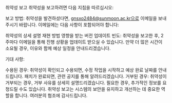 취약성 보고
취약성을 보고하려면 다음 지침을 따르십시오:

보고 방법: 취약성을 발견하셨다면, gnsxo2484@sunmoon.ac.kr으로 이메일을 보내주시기 바랍니다. 이메일에는 다음 사항이 포함되어야 합니다:

취약성의 상세 설명
재현 방법
영향을 받는 버전
업데이트 빈도: 취약성을 보고한 후, 2주마다 이메일을 통해 진행 상황을 업데이트 받으실 수 있습니다. 만약 더 많은 시간이 소요될 경우, 이유와 함께 예상 일정을 안내드리겠습니다.

기대 사항:

수용된 경우: 취약성이 확인되고 수용되면, 수정 작업을 시작하고 예상 완료 날짜를 안내드립니다. 패치가 완료되면, 관련 공지를 통해 알려드리겠습니다.
거부된 경우: 취약성이 거부되는 경우, 거부 사유를 상세히 설명드리겠습니다. 필요한 경우, 추가적인 정보를 요청드릴 수도 있습니다.
취약성 보고는 시스템의 보안을 유지하고 개선하는 데 중요한 역할을 합니다. 여러분의 협조에 감사드립니다.
